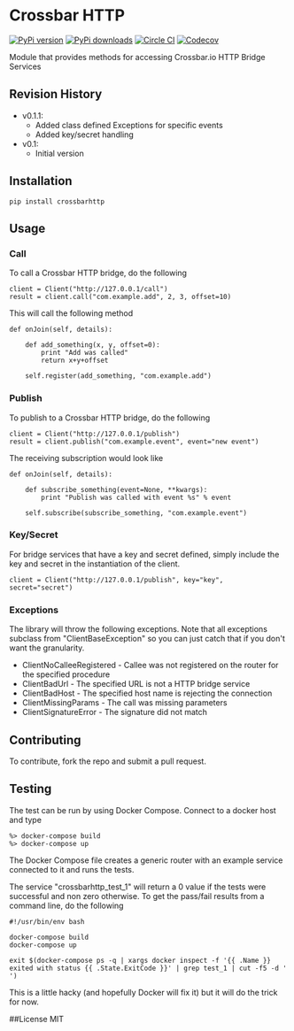 # Crossbar HTTP

[![PyPi version](https://img.shields.io/pypi/v/crossbarhttp.svg)](https://pypi.python.org/pypi/crossbarhttp)
[![PyPi downloads](https://img.shields.io/pypi/dm/crossbarhttp.svg)](https://pypi.python.org/pypi/crossbarhttp)
[![Circle CI](https://circleci.com/gh/thehq/python-crossbarhttp/tree/master.svg?style=shield&circle-token=7e41f7fa67cadba9f0a3465cfb04fdeee4c31357)](https://circleci.com/gh/thehq/python-crossbarhttp/tree/master)
[![Codecov](https://img.shields.io/codecov/c/github/thehq/python-crossbarhttp/master.svg)](https://codecov.io/github/thehq/python-crossbarhttp)

Module that provides methods for accessing Crossbar.io HTTP Bridge Services

## Revision History

  - v0.1.1:
    - Added class defined Exceptions for specific events
    - Added key/secret handling
  - v0.1:
    - Initial version

## Installation

    pip install crossbarhttp

## Usage

### Call
To call a Crossbar HTTP bridge, do the following

    client = Client("http://127.0.0.1/call")
    result = client.call("com.example.add", 2, 3, offset=10)
    
This will call the following method

    def onJoin(self, details):
        
        def add_something(x, y, offset=0):
            print "Add was called"
            return x+y+offset

        self.register(add_something, "com.example.add")
        
### Publish
To publish to a Crossbar HTTP bridge, do the following

    client = Client("http://127.0.0.1/publish")
    result = client.publish("com.example.event", event="new event")
    
The receiving subscription would look like

    def onJoin(self, details):
        
        def subscribe_something(event=None, **kwargs):
            print "Publish was called with event %s" % event

        self.subscribe(subscribe_something, "com.example.event") 

### Key/Secret
For bridge services that have a key and secret defined, simply include the key and secret in the instantiation of the
client.

    client = Client("http://127.0.0.1/publish", key="key", secret="secret")

### Exceptions
The library will throw the following exceptions.  Note that all exceptions subclass from "ClientBaseException" so
you can just catch that if you don't want the granularity.

  - ClientNoCalleeRegistered - Callee was not registered on the router for the specified procedure
  - ClientBadUrl - The specified URL is not a HTTP bridge service
  - ClientBadHost - The specified host name is rejecting the connection
  - ClientMissingParams - The call was missing parameters
  - ClientSignatureError - The signature did not match

## Contributing
To contribute, fork the repo and submit a pull request.

## Testing
The test can be run by using Docker Compose.  Connect to a docker host and type

    %> docker-compose build
    %> docker-compose up

The Docker Compose file creates a generic router with an example service connected to it and runs the tests.
    
The service "crossbarhttp_test_1" will return a 0 value if the tests were successful and non zero otherwise.  To get the
pass/fail results from a command line, do the following

    #!/usr/bin/env bash
    
    docker-compose build
    docker-compose up
    
    exit $(docker-compose ps -q | xargs docker inspect -f '{{ .Name }} exited with status {{ .State.ExitCode }}' | grep test_1 | cut -f5 -d ' ')

This is a little hacky (and hopefully Docker will fix it) but it will do the trick for now.

##License
MIT
